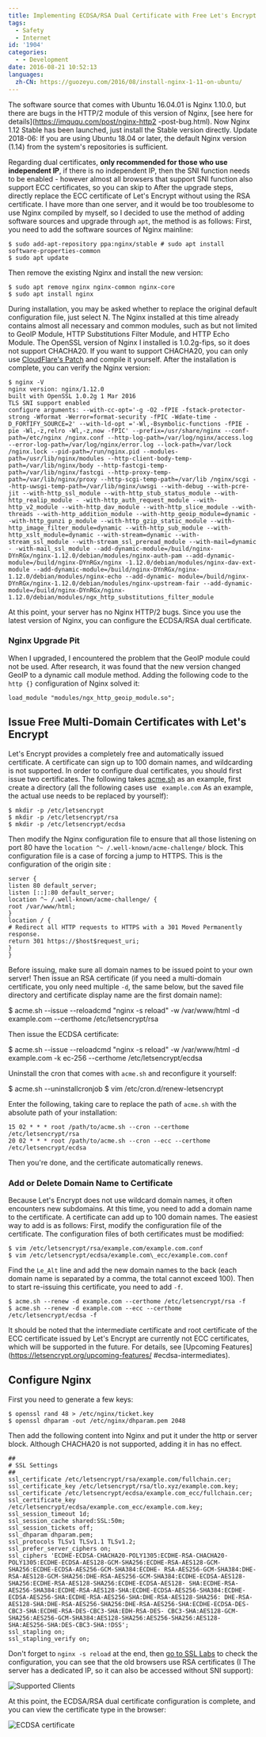 ```yaml
---
title: Implementing ECDSA/RSA Dual Certificate with Free Let's Encrypt
tags:
  - Safety
  - Internet
id: '1904'
categories:
  - - Development
date: 2016-08-21 10:52:13
languages:
  zh-CN: https://guozeyu.com/2016/08/install-nginx-1-11-on-ubuntu/
---
```


The software source that comes with Ubuntu 16.04.01 is Nginx 1.10.0, but there are bugs in the HTTP/2 module of this version of Nginx, [see here for details](https://imququ.com/post/nginx-http2 -post-bug.html). Now Nginx 1.12 Stable has been launched, just install the Stable version directly. Update 2018-06: If you are using Ubuntu 18.04 or later, the default Nginx version (1.14) from the system's repositories is sufficient.
<!-- more -->

Regarding dual certificates, **only recommended for those who use independent IP**, if there is no independent IP, then the SNI function needs to be enabled - however almost all browsers that support SNI function also support ECC certificates, so you can skip to After the upgrade steps, directly replace the ECC certificate of Let's Encrypt without using the RSA certificate. I have more than one server, and it would be too troublesome to use Nginx compiled by myself, so I decided to use the method of adding software sources and upgrade through `apt`, the method is as follows: First, you need to add the software sources of Nginx mainline:

```
$ sudo add-apt-repository ppa:nginx/stable # sudo apt install software-properties-common
$ sudo apt update
```

Then remove the existing Nginx and install the new version:

```
$ sudo apt remove nginx nginx-common nginx-core
$ sudo apt install nginx
```

During installation, you may be asked whether to replace the original default configuration file, just select N. The Nginx installed at this time already contains almost all necessary and common modules, such as but not limited to GeoIP Module, HTTP Substitutions Filter Module, and HTTP Echo Module. The OpenSSL version of Nginx I installed is 1.0.2g-fips, so it does not support CHACHA20. If you want to support CHACHA20, you can only use [CloudFlare's Patch](https://github.com/cloudflare/sslconfig) and compile it yourself. After the installation is complete, you can verify the Nginx version:

```
$ nginx -V
nginx version: nginx/1.12.0
built with OpenSSL 1.0.2g 1 Mar 2016
TLS SNI support enabled
configure arguments: --with-cc-opt='-g -O2 -fPIE -fstack-protector-strong -Wformat -Werror=format-security -fPIC -Wdate-time -D_FORTIFY_SOURCE=2' --with-ld-opt ='-Wl,-Bsymbolic-functions -fPIE -pie -Wl,-z,relro -Wl,-z,now -fPIC' --prefix=/usr/share/nginx --conf-path=/etc/nginx /nginx.conf --http-log-path=/var/log/nginx/access.log --error-log-path=/var/log/nginx/error.log --lock-path=/var/lock /nginx.lock --pid-path=/run/nginx.pid --modules-path=/usr/lib/nginx/modules --http-client-body-temp-path=/var/lib/nginx/body --http-fastcgi-temp-path=/var/lib/nginx/fastcgi --http-proxy-temp-path=/var/lib/nginx/proxy --http-scgi-temp-path=/var/lib /nginx/scgi --http-uwsgi-temp-path=/var/lib/nginx/uwsgi --with-debug --with-pcre-jit --with-http_ssl_module --with-http_stub_status_module --with-http_realip_module - -with-http_auth_request_module --with-http_v2_module --with-http_dav_module --with-http_slice_module --with-threads --with-http_addition_module --with-http_geoip_module=dynamic --with-http_gunzi p_module --with-http_gzip_static_module --with-http_image_filter_module=dynamic --with-http_sub_module --with-http_xslt_module=dynamic --with-stream=dynamic --with-stream_ssl_module --with-stream_ssl_preread_module --with-mail=dynamic - -with-mail_ssl_module --add-dynamic-module=/build/nginx-DYnRGx/nginx-1.12.0/debian/modules/nginx-auth-pam --add-dynamic-module=/build/nginx-DYnRGx/nginx -1.12.0/debian/modules/nginx-dav-ext-module --add-dynamic-module=/build/nginx-DYnRGx/nginx-1.12.0/debian/modules/nginx-echo --add-dynamic- module=/build/nginx-DYnRGx/nginx-1.12.0/debian/modules/nginx-upstream-fair --add-dynamic-module=/build/nginx-DYnRGx/nginx-1.12.0/debian/modules/ngx_http_substitutions_filter_module
```

At this point, your server has no Nginx HTTP/2 bugs. Since you use the latest version of Nginx, you can configure the ECDSA/RSA dual certificate.

### Nginx Upgrade Pit

When I upgraded, I encountered the problem that the GeoIP module could not be used. After research, it was found that the new version changed GeoIP to a dynamic call module method. Adding the following code to the `http {}` configuration of Nginx solved it:

```
load_module "modules/ngx_http_geoip_module.so";
```

## Issue Free Multi-Domain Certificates with Let's Encrypt

Let's Encrypt provides a completely free and automatically issued certificate. A certificate can sign up to 100 domain names, and wildcarding is not supported. In order to configure dual certificates, you should first issue two certificates. The following takes [acme.sh](https://github.com/Neilpang/acme.sh) as an example, first create a directory (all the following cases use ` example.com` As an example, the actual use needs to be replaced by yourself):

```
$ mkdir -p /etc/letsencrypt
$ mkdir -p /etc/letsencrypt/rsa
$ mkdir -p /etc/letsencrypt/ecdsa
```

Then modify the Nginx configuration file to ensure that all those listening on port 80 have the `location ^~ /.well-known/acme-challenge/` block. This configuration file is a case of forcing a jump to HTTPS. This is the configuration of the origin site :

```
server {
listen 80 default_server;
listen [::]:80 default_server;
location ^~ /.well-known/acme-challenge/ {
root /var/www/html;
}
location / {
# Redirect all HTTP requests to HTTPS with a 301 Moved Permanently response.
return 301 https://$host$request_uri;
}
}
```

Before issuing, make sure all domain names to be issued point to your own server! Then issue an RSA certificate (if you need a multi-domain certificate, you only need multiple `-d`, the same below, but the saved file directory and certificate display name are the first domain name):

$ acme.sh --issue --reloadcmd "nginx -s reload" -w /var/www/html -d example.com --certhome /etc/letsencrypt/rsa

Then issue the ECDSA certificate:

$ acme.sh --issue --reloadcmd "nginx -s reload" -w /var/www/html -d example.com -k ec-256 --certhome /etc/letsencrypt/ecdsa

Uninstall the cron that comes with `acme.sh` and reconfigure it yourself:

$ acme.sh --uninstallcronjob
$ vim /etc/cron.d/renew-letsencrypt

Enter the following, taking care to replace the path of `acme.sh` with the absolute path of your installation:

```
15 02 * * * root /path/to/acme.sh --cron --certhome /etc/letsencrypt/rsa
20 02 * * * root /path/to/acme.sh --cron --ecc --certhome /etc/letsencrypt/ecdsa
```

Then you're done, and the certificate automatically renews.

### Add or Delete Domain Name to Certificate

Because Let's Encrypt does not use wildcard domain names, it often encounters new subdomains. At this time, you need to add a domain name to the certificate. A certificate can add up to 100 domain names. The easiest way to add is as follows: First, modify the configuration file of the certificate. The configuration files of both certificates must be modified:

```
$ vim /etc/letsencrypt/rsa/example.com/example.com.conf
$ vim /etc/letsencrypt/ecdsa/example.com\_ecc/example.com.conf
```

Find the `Le_Alt` line and add the new domain names to the back (each domain name is separated by a comma, the total cannot exceed 100). Then to start re-issuing this certificate, you need to add `-f`.

```
$ acme.sh --renew -d example.com --certhome /etc/letsencrypt/rsa -f
$ acme.sh --renew -d example.com --ecc --certhome /etc/letsencrypt/ecdsa -f
```

It should be noted that the intermediate certificate and root certificate of the ECC certificate issued by Let's Encrypt are currently not ECC certificates, which will be supported in the future. For details, see [Upcoming Features](https://letsencrypt.org/upcoming-features/ #ecdsa-intermediates).

## Configure Nginx

First you need to generate a few keys:

```
$ openssl rand 48 > /etc/nginx/ticket.key
$ openssl dhparam -out /etc/nginx/dhparam.pem 2048
```

Then add the following content into Nginx and put it under the http or server block. Although CHACHA20 is not supported, adding it in has no effect.

```
##
# SSL Settings
##
ssl_certificate /etc/letsencrypt/rsa/example.com/fullchain.cer;
ssl_certificate_key /etc/letsencrypt/rsa/tlo.xyz/example.com.key;
ssl_certificate /etc/letsencrypt/ecdsa/example.com_ecc/fullchain.cer;
ssl_certificate_key /etc/letsencrypt/ecdsa/example.com_ecc/example.com.key;
ssl_session_timeout 1d;
ssl_session_cache shared:SSL:50m;
ssl_session_tickets off;
ssl_dhparam dhparam.pem;
ssl_protocols TLSv1 TLSv1.1 TLSv1.2;
ssl_prefer_server_ciphers on;
ssl_ciphers 'ECDHE-ECDSA-CHACHA20-POLY1305:ECDHE-RSA-CHACHA20-POLY1305:ECDHE-ECDSA-AES128-GCM-SHA256:ECDHE-RSA-AES128-GCM-SHA256:ECDHE-ECDSA-AES256-GCM-SHA384:ECDHE- RSA-AES256-GCM-SHA384:DHE-RSA-AES128-GCM-SHA256:DHE-RSA-AES256-GCM-SHA384:ECDHE-ECDSA-AES128-SHA256:ECDHE-RSA-AES128-SHA256:ECDHE-ECDSA-AES128- SHA:ECDHE-RSA-AES256-SHA384:ECDHE-RSA-AES128-SHA:ECDHE-ECDSA-AES256-SHA384:ECDHE-ECDSA-AES256-SHA:ECDHE-RSA-AES256-SHA:DHE-RSA-AES128-SHA256: DHE-RSA-AES128-SHA:DHE-RSA-AES256-SHA256:DHE-RSA-AES256-SHA:ECDHE-ECDSA-DES-CBC3-SHA:ECDHE-RSA-DES-CBC3-SHA:EDH-RSA-DES- CBC3-SHA:AES128-GCM-SHA256:AES256-GCM-SHA384:AES128-SHA256:AES256-SHA256:AES128-SHA:AES256-SHA:DES-CBC3-SHA:!DSS';
ssl_stapling on;
ssl_stapling_verify on;
```

Don't forget to `nginx -s reload` at the end, then [go to SSL Labs](https://www.ssllabs.com/ssltest/index.html) to check the configuration, you can see that the old browsers use RSA certificates (I The server has a dedicated IP, so it can also be accessed without SNI support):

![Supported Clients](/cdn-cgi/imagedelivery/6T-behmofKYLsxlrK0l_MQ/5d7521dc-aac5-42ad-4fa4-55df51692000/large)

At this point, the ECDSA/RSA dual certificate configuration is complete, and you can view the certificate type in the browser:

![ECDSA certificate](/cdn-cgi/imagedelivery/6T-behmofKYLsxlrK0l_MQ/e8b62e3d-921d-453e-1b56-20cd930fa500/large)
